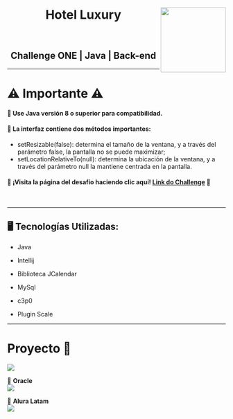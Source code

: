 <h1 align="center" > Hotel Luxury <img align="right" width="150" heigth="150" src="https://user-images.githubusercontent.com/103906625/235822716-1a325ce2-eebc-4815-94c7-e4acf221fea4.png"></h1>
<br>
<h2 align="center" > Challenge ONE | Java | Back-end </h2>

---

# ⚠ Importante ⚠

#### 🔹 Use Java versión 8 o superior para compatibilidad.
#### 🔹 La interfaz contiene dos métodos importantes:
 - setResizable(false): determina el tamaño de la ventana, y a través del parámetro false, la pantalla no se puede maximizar;
 - setLocationRelativeTo(null): determina la ubicación de la ventana, y a través del parámetro null la mantiene centrada en la pantalla.


#### 🔹 ¡Visita la página del desafío haciendo clic aquí! [Link do Challenge](https://www.aluracursos.com/challenges/oracle-one-back-end/hotelalura) 📃
</br>

---

## 🖥️ Tecnologías Utilizadas:

- Java
- Intellij
- Biblioteca JCalendar
- MySql
- c3p0

- Plugin Scale </br>

---

# Proyecto 📂

<img align="center" src="https://user-images.githubusercontent.com/103906625/235824152-b2c1e931-7898-4c8f-be21-44a8c2a7287f.jpeg">



🧡 <strong>Oracle</strong></br>
<a href="https://www.linkedin.com/company/oracle/" target="_blank">
<img src="https://img.shields.io/badge/-LinkedIn-%230077B5?style=for-the-badge&logo=linkedin&logoColor=white" target="_blank"></a>

💙 <strong>Alura Latam</strong></br>
<a href="https://www.linkedin.com/company/alura-latam/mycompany/" target="_blank">
<img src="https://img.shields.io/badge/-LinkedIn-%230077B5?style=for-the-badge&logo=linkedin&logoColor=white" target="_blank"></a>
